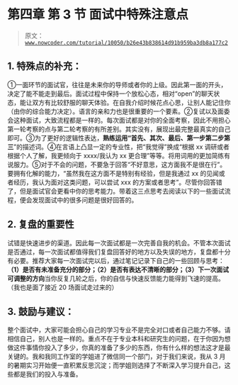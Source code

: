 # 第四章 第 3 节 面试中特殊注意点

> 原文：[`www.nowcoder.com/tutorial/10050/b26e43b838614d91b959ba3db8a177c2`](https://www.nowcoder.com/tutorial/10050/b26e43b838614d91b959ba3db8a177c2)

## **1\. 特殊点的补充：**

①一面环节的面试官，往往是未来你的导师或者你的上级。因此第一面的开头，决定了能不能走到最后。面试过程中保持一个放松心态，相对“open”的聊天状态，能让双方有比较舒服的聊天体验。在自我介绍时候花点心思，让别人能记住你（由你的综合能力决定）。语言的亲和力也是很重要的一个要素。②复试以及面委会这种面试，大致流程都是一样的。每次面试都是对你的全面考察，因此不用担心第一轮考察的点与第二轮考察的有所差别。其实没有，展现出最完整最真实的自己即可。③为了更好的逻辑性表达，**熟练运用“首先、其次、最后、第一步第二步第三**”的描述词。④在言语上凸显一定的专业性，把“我觉得”换成“根据 xx 调研或者根据个人了解，我更倾向于 xxxx/我认为 xx 更合理”等等。将用词用的更加简练有说服力。⑤对于不会的问题，不要急于回答“不好意思，这方面我不是很在行”。要拥有化解的能力，“虽然我在这方面不是特别有经验，但是我通过 xx 的见闻或者经历，我认为面对这类问题，可以尝试 xxx 的方案或者思考”。尽管你回答错了，但是面试官会更看中你的思考能力。带着这三点思考去阅读以下的一些面试流程，便会发现面试中的很多问题是很好回答的。

## **2\. 复盘的重要性**

试错是快速进步的渠道。因此每一次面试都是一次完善自我的机会。不管本次面试是否通过，每一次面试都值得我们复盘回答好的地方以及失误的地方，复盘都十分有必要。推荐大家每一次面试完以后，通过笔记记录下自己的一些回顾与思考：**（1）是否有未准备充分的部分；****（2）是否有表达不清晰的部分；****（3）下一次面试可调整的方向**当你反复几轮之后，你的自信与快速反馈能力能得到飞速的提高。（我也是面了接近 20 场面试走过来的）

## 3\. 鼓励与建议：

整个面试中，大家可能会担心自己的学习专业不是完全对口或者自己能力不够。请相信自己，别人也是一样的。重点不在于专业本科和研究生的问题，在于你因为想做这件事情你投入了多少，你真的准备了多少的东西，你有什么样的想法这才是最关键的。我和我同工作室的学姐进了微信同一个部门，对于我们来说，我从 3 月的暑期实习开始便一直积累反思沉淀；而学姐则选择了不断深入学习提升自己，这些都是我们的投入与准备。